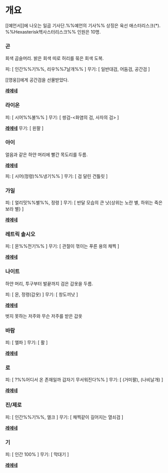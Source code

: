 # 개요
[[예언서]]에 나오는 일곱 기사단.%%예언의 기사%%
상징은 육선 애스터리스크($\ast$). %%Hexasterisk헥사스터리스크%%
인원은 10명.

### 곤

회색 곱슬머리. 밝은 회색 띠로 허리를 묶은 회색 도복.

피: [ 인간%%기%%, 리우%%7날개%% ]
무기: [ 일반대검, 어둠검, 공간검 ]

[[영웅]]에게 공간검을 선물받았다.

<u>**레에네**</u>

### 라이온

피: [ 시어%%불%% ]
무기: [ 쌍검-<화염의 검, 사자의 검> ]

<u>**레에네**</u>
무기: [ 왼팔 ]

### 아이

얼음과 같은 하얀 머리에 빨간 목도리를 두름.

<u>**레에네**</u>

피: [ 시어(정령)%%냉기%% ]
무기: [ 검 달린 건틀릿 ]

### 가일

피: [ 얼리밋%%별%%, 정령 ]
무기: [ 반달 모습의 큰 낫{상위는 노란 별, 하위는 죽은 보라 별} ]

<u>**레에네**</u>

### 레트릭 솔시오

피: [ 몬%%전기%% ]
무기: [ 관절이 꺾이는 푸른 용의 채찍 ]

<u>**레에네**</u>

### 나이트

하얀 머리, 투구부터 발끝까지 검은 갑옷을 두름.

피: [ 몬, 정령(갑옷) ]
무기: [ 창도끼낫 ]

<u>**레에네**</u>

벗지 못하는 저주와 무슨 저주를 받은 갑옷

### 바람

피: [ 엘파 ]
무기: [ 활 ]

<u>**레에네**</u>

### 로

피: [ ?%%어디서 온 존재일까 갑자기 무서워진다%% ]
무기: [ (거미팔), (나비날개) ]

<u>**레에네**</u>

### 진/제로

피: [ 인간%%기%%, 엘크 ]
무기: [ 채찍같이 길어지는 열쇠검 ]

<u>**레에네**</u>

### 기

피: [ 인간 100% ]
무기: [ 막대기 ]

<u>**레에네**</u>
